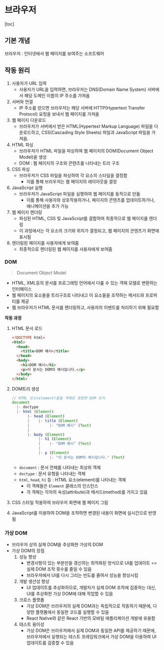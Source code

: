 # 브라우저

[toc]

## 기본 개념

브라우저 : 인터넷에서 웹 페이지를 보여주는 소프트웨어



## 작동 원리

1. 사용자가 URL 입력
   - 사용자가 URL을 입력하면, 브라우저는 DNS(Domain Name System) 서버에서 해당 도메인 이름의 IP 주소를 가져옴
2. 서버와 연결
   - IP 주소를 얻으면 브라우저는 해당 서버에 HTTP(Hypertext Transfer Protocol) 요청을 보내서 웹 페이지를 가져옴
3. 웹 페이지 다운로드
   - 브라우저가 서버에서 받은 HTML(Hypertext Markup Language) 파일을 다운로드하고, CSS(Cascading Style Sheets) 파일과 JavaScript 파일을 가져옴.
4. HTML 파싱
   - 브라우저가 HTML 파일을 파싱하여 웹 페이지의 DOM(Document Object Model)을 생성
   - DOM : 웹 페이지의 구조와 콘텐츠를 나타내는 트리 구조
5. CSS 파싱
   - 브라우저가 CSS 파일을 파싱하여 각 요소의 스타일을 결정함
     - 이를 통해 브라우저는 웹 페이지의 레이아웃을 결정
6. JavaScript 실행
   - 브라우저가 JavaScript 파일을 실행하여 웹 페이지를 동적으로 만듦
     - 이를 통해 사용자와 상호작용하거나, 페이지의 콘텐츠를 업데이트하거나, 애니메이션을 추가 가능
7. 웹 페이지 렌더링
   - 파싱된 HTML, CSS 및 JavaScript를 결합하여 최종적으로 웹 페이지를 렌더링
   - 이 과정에서는 각 요소의 크기와 위치가 결정되고, 웹 페이지의 콘텐츠가 화면에 표시됨
8. 렌더링된 페이지를 사용자에게 보여줌
   - 최종적으로 렌더링된 웹 페이지를 사용자에게 보여줌



### DOM

> Document Object Model

- HTML, XML등의 문서를 프로그래밍 언어에서 다룰 수 있는 객체 모델로 변환하는 인터페이스
- 웹 페이지의 요소들을 트리구조로 나타내고 이 요소들을 조작하는 메서드와 프로퍼티를 제공
- 웹 브라우저가 HTML 문서를 렌더링하고, 사용자의 이벤트를 처리하기 위해 필요함



**작동 과정**

1. HTML 문서 로드

   ```html
   <!DOCTYPE html>
   <html>
     <head>
       <title>DOM 예시</title>
     </head>
     <body>
       <h1>DOM 예시</h1>
       <p>이 문서는 DOM의 예시입니다.</p>
     </body>
   </html>
   ```

2. DOM트리 생성

   ```js
   // HTML 요소(element)들을 객체로 표현한 DOM 트리
   document
     |- doctype
     |- html (Element)
          |- head (Element)
          |    |- title (Element)
          |         |- "DOM 예시" (Text)
          |
          |- body (Element)
               |- h1 (Element)
               |    |- "DOM 예시" (Text)
               |
               |- p (Element)
                    |- "이 문서는 DOM의 예시입니다." (Text)
   ```

   - `document` : 문서 전체를 나타내는 최상위 객체
   - `doctype` : 문서 유형을 나타내는 객체
   - `html`, `head`, `h1` 등 : HTML 요소(element)를 나타내는 객체
     - 이 객체들은 `Element` 클래스의 인스턴스
     - 각 객체는 각자의 속성(attribute)과 메서드(method)를 가지고 있음

3. CSS 스타일 적용하여 브라우저 화면에 웹 페이지 그림

4. JavaScript를 이용하여 DOM을 조작하면 변경된 내용이 화면에 실시간으로 반영됨



### 가상 DOM

- 브라우저 상의 실제 DOM을 추상화한 가상의 DOM
- 가상 DOM의 장점
  1. 성능 향상
     - 변경사항이 있는 부분만을 갱신하는 최적화된 방식으로 UI를 업데이트 => 실제 DOM 조작 횟수를 줄일 수 있음
     - 브라우저에서 UI를 다시 그리는 빈도를 줄여서 성능을 향상시킴
  2. 개발 생산성 향상
     - UI 업데이트를 추상화하므로, 개발자가 실제 DOM 조작에 집중하는 대신, UI를 추상화한 가상 DOM에 대해 작업할 수 있음
  3. 크로스 플랫폼
     - 가상 DOM은 브라우저의 실제 DOM과는 독립적으로 작동하기 때문에, 다양한 플랫폼에서 동일한 코드를 실행할 수 있음
     - React Native와 같은 React 기반의 모바일 애플리케이션 개발에 유용함
  4. 테스트 용이성
     - 가상 DOM은 브라우저에서 실제 DOM과 동일한 API를 제공하기 때문에, 브라우저에서 실행되는 테스트 프레임워크에서 가상 DOM을 이용하여 UI 업데이트를 검증할 수 있음